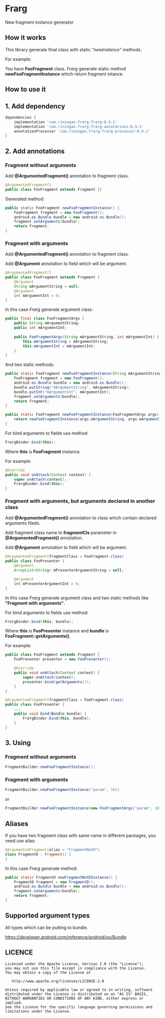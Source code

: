 # Frarg
New fragment instance generator


How it works
---

This library generate final class with static *"newInstance"* methods.

For example: 

You have **FooFragment** class. *Frarg* generate static method **newFooFragmentInstance** which return fragment intance.


How to use it
---

## 1. Add dependency

```groovy
dependencies {
    implementation 'com.riningan.frarg:frarg:0.9.1'
    implementation 'com.riningan.frarg:frarg-annotations:0.9.1'
    annotationProcessor 'com.riningan.frarg:frarg-processor:0.9.1'
}
```

## 2. Add annotations

### Fragment without arguments

Add **@ArgumentedFragment()** annotation to fragment class.

```java
@ArgumentedFragment()
public class FooFragment extends Fragment {}
```

Generated method:

```java
public static FooFragment newFooFragmentInstance() {
    FooFragment fragment = new FooFragment();
    android.os.Bundle bundle = new android.os.Bundle();
    fragment.setArguments(bundle);
    return fragment;
}
```

### Fragment with arguments

Add **@ArgumentedFragment()** annotation to fragment class.

Add **@Argument** annotation to field which will be argument.

```java
@ArgumentedFragment()
public class FooFragment extends Fragment {
    @Argument
    String mArgumentString = null;
    @Argument
    int mArgumentInt = 0;
}
```

In this case *Frarg* generate argument class:

```java
public final class FooFragmentArgs {
    public String mArgumentString;
    public int mArgumentInt;
    
    public FooFragmentArgs(String mArgumentString, int mArgumentInt) {
        this.mArgumentString = mArgumentString;
        this.mArgumentInt = mArgumentInt;
    }
}
```

And two static methods:

```java
public static FooFragment newFooFragmentInstance(String mArgumentString, int mArgumentInt) {
    FooFragment fragment = new FooFragment();
    android.os.Bundle bundle = new android.os.Bundle();
    bundle.putString("mArgumentString", mArgumentString);
    bundle.putInt("mArgumentInt", mArgumentInt);
    fragment.setArguments(bundle);
    return fragment;
}

public static FooFragment newFooFragmentInstance(FooFragmentArgs args) {
    return newFooFragmentInstance(args.mArgumentString, args.mArgumentInt);
}
```

For bind arguments to fields use method:

```java
FrargBinder.bind(this);
```

Where **this** is **FooFragment** instance.

For example:

```java
@Override 
public void onAttach(Context context) {
    super.onAttach(context);
    FrargBinder.bind(this);
}
```

### Fragment with arguments, but arguments declared in another class

Add **@ArgumentedFragment()** annotation to class which contain declared arguments fileds.

Add fragment class name to **fragmentCls** parameter in **@ArgumentedFragment()** annotation.

Add **@Argument** annotation to field which will be argument.

```java
@ArgumentedFragment(fragmentClass = FooFragment.class)
public class FooPresenter {
    @Argument
    ArrayList<String> mPresenterArgumentString = null;

    @Argument
    int mPresenterArgumentInt = 0;
}
```

In this case *Frarg* generate argument class and two static methods like **"Fragment with arguments"**.

For bind arguments to fields use method:

```java
FrargBinder.bind(this, bundle);
```

Where **this** is **FooPresenter** instance and **bundle** is **FooFragment::getArguments()**.

For example:

```java
public class FooFragment extends Fragment {
    FooPresenter presenter = new FooPresenter();

    @Override
    public void onAttach(Context context) {
        super.onAttach(context);
        presenter.bind(getArguments());
    }
}
```

```java
@ArgumentedFragment(fragmentClass = FooFragment.class)
public class FooPresenter {
    ...
    public void bind(Bundle bundle) {
        FrargBinder.bind(this, bundle);
    }
}
```

## 3. Using

### Fragment without arguments

```java
FragmentBuilder.newFooFragmentInstance();
```

### Fragment with arguments

```java
FragmentBuilder.newFooFragmentInstance("param", 101)
```

or

```java
FragmentBuilder.newFooFragmentInstance(new FooFragmentArgs("param", 101));
```


Aliases
---

If you have two fragment class with same name in different packages, you need use alias:

```kotlin
@ArgumentedFragment(alias = "FragmentNotD")
class FragmentD : Fragment() {
}
```

In this case *Frarg* generate method:

```java
public static FragmentD newFragmentNotDInstance() {
    FragmentD fragment = new FragmentD();
    android.os.Bundle bundle = new android.os.Bundle();
    fragment.setArguments(bundle);
    return fragment;
}
```


Supported argument types
---

All types which can be putting to bundle.

https://developer.android.com/reference/android/os/Bundle


LICENCE
-----

  	Licensed under the Apache License, Version 2.0 (the "License");
	you may not use this file except in compliance with the License.
	You may obtain a copy of the License at
	
	   http://www.apache.org/licenses/LICENSE-2.0
	
	Unless required by applicable law or agreed to in writing, software
	distributed under the License is distributed on an "AS IS" BASIS,
	WITHOUT WARRANTIES OR CONDITIONS OF ANY KIND, either express or implied.
	See the License for the specific language governing permissions and
	limitations under the License.
